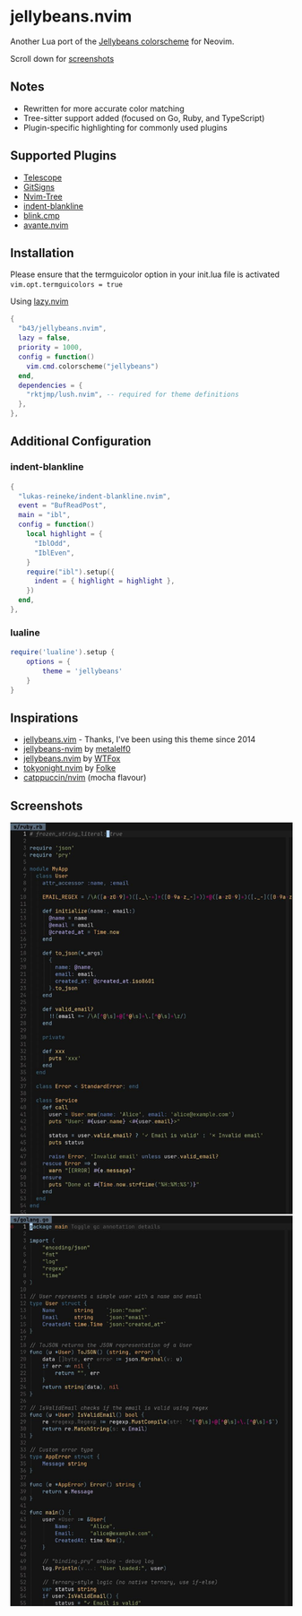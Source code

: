 # jellybeans.nvim

Another Lua port of the [Jellybeans colorscheme](https://github.com/nanotech/jellybeans.vim) for Neovim.

Scroll down for [screenshots](#screenshots)

## Notes

- Rewritten for more accurate color matching
- Tree-sitter support added (focused on Go, Ruby, and TypeScript)
- Plugin-specific highlighting for commonly used plugins

## Supported Plugins

- [Telescope](https://github.com/nvim-telescope/telescope.nvim)
- [GitSigns](https://github.com/lewis6991/gitsigns.nvim)
- [Nvim-Tree](https://github.com/nvim-tree/nvim-tree.lua)
- [indent-blankline](https://github.com/lukas-reineke/indent-blankline.nvim)
- [blink.cmp](https://github.com/Saghen/blink.cmp)
- [avante.nvim](https://github.com/yetone/avante.nvim)

## Installation

Please ensure that the termguicolor option in your init.lua file is activated `vim.opt.termguicolors = true`

Using [lazy.nvim](https://github.com/folke/lazy.nvim)

```lua
{
  "b43/jellybeans.nvim",
  lazy = false,
  priority = 1000,
  config = function()
    vim.cmd.colorscheme("jellybeans")
  end,
  dependencies = {
    "rktjmp/lush.nvim", -- required for theme definitions
  },
},
```

## Additional Configuration

### indent-blankline

```lua
{
  "lukas-reineke/indent-blankline.nvim",
  event = "BufReadPost",
  main = "ibl",
  config = function()
    local highlight = {
      "IblOdd",
      "IblEven",
    }
    require("ibl").setup({
      indent = { highlight = highlight },
    })
  end,
},
```

### lualine

```lua
require('lualine').setup {
    options = {
        theme = 'jellybeans'
    }
}
```

## Inspirations

- [jellybeans.vim](https://github.com/nanotech/jellybeans.vim) - Thanks, I've been using this theme since 2014
- [jellybeans-nvim](https://github.com/metalelf0/jellybeans-nvim) by [metalelf0](https://github.com/metalelf0)
- [jellybeans.nvim](https://github.com/WTFox/jellybeans.nvim) by [WTFox](https://github.com/WTFox)
- [tokyonight.nvim](https://github.com/folke/tokyonight.nvim) by [Folke](https://github.com/folke)
- [catppuccin/nvim](https://github.com/catppuccin/nvim) (mocha flavour)

## Screenshots

![Ruby](samples/ruby.jpeg)
![Golang](samples/golang.jpeg)
